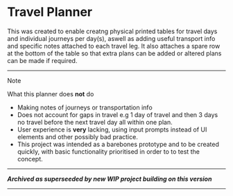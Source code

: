 
# Travel Planner

This was created to enable creatng physical printed tables for travel days and individual journeys per day(s), aswell as adding useful transport info and specific notes attached to each travel leg. It also attaches a spare row at the bottom of the table so that extra plans can be added or altered plans can be made if required. 

------
> [!NOTE]
> What this planner does **not** do
> - Making notes of journeys or transportation info
> - Does not account for gaps in travel e.g 1 day of travel and then 3 days no travel before the next travel day all within one plan.
> - User experience is **very** lacking, using input prompts instead of UI elements and other possibly bad practice.
>  - This project was intended as a barebones prototype and to be created quickly, with basic functionality prioritised in order to to test the concept. 



-----------

***Archived as superseeded by new WIP project building on this version***

-----------
